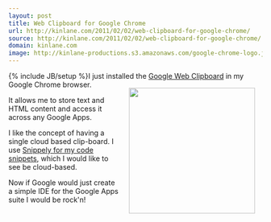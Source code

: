 ```yaml
---
layout: post
title: Web Clipboard for Google Chrome
url: http://kinlane.com/2011/02/02/web-clipboard-for-google-chrome/
source: http://kinlane.com/2011/02/02/web-clipboard-for-google-chrome/
domain: kinlane.com
image: http://kinlane-productions.s3.amazonaws.com/google-chrome-logo.jpg
---
```

{% include JB/setup %}I just installed the <a href="https://chrome.google.com/extensions/detail/idonmcopbgceobhkdbikbdellmdogkih?hl=en-US" target="_blank">Google Web Clipboard</a> in my Google Chrome browser.<img style="padding: 15px;" src="http://kinlane-productions.s3.amazonaws.com/google-chrome-logo.jpg" alt="" width="250" align="right" /><p></p>
It allows me to store text and HTML content and access it across any Google Apps.<p></p>
I like the concept of having a single cloud based clip-board.  I use <a href="http://www.kinlane.com/2010/12/snippely-code-management/">Snippely for my code snippets</a>, which I would like to see be cloud-based.<p></p>
Now if Google would just create a simple IDE for the Google Apps suite I would be rock'n!
